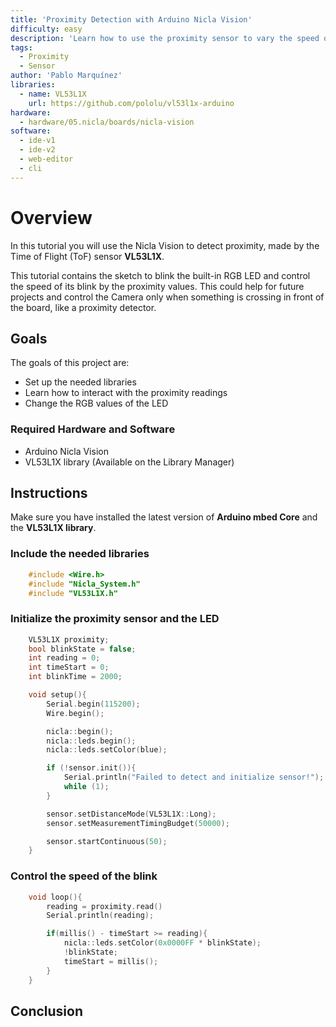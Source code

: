 ```yaml
---
title: 'Proximity Detection with Arduino Nicla Vision'
difficulty: easy
description: 'Learn how to use the proximity sensor to vary the speed of the LED's blink'
tags:
  - Proximity
  - Sensor
author: 'Pablo Marquínez'
libraries: 
  - name: VL53L1X
    url: https://github.com/pololu/vl53l1x-arduino
hardware:
  - hardware/05.nicla/boards/nicla-vision
software:
  - ide-v1
  - ide-v2
  - web-editor
  - cli
---
```


# Overview

In this tutorial you will use the Nicla Vision to detect proximity, made by the Time of Flight (ToF) sensor **VL53L1X**.

This tutorial contains the sketch to blink the built-in RGB LED and control the speed of its blink by the proximity values.
This could help for future projects and control the Camera only when something is crossing in front of the board, like a proximity detector.

## Goals
The goals of this project are:
 - Set up the needed libraries
 - Learn how to interact with the proximity readings
 - Change the RGB values of the LED


### Required Hardware and Software

* Arduino Nicla Vision
* VL53L1X library (Available on the Library Manager)

## Instructions

Make sure you have installed the latest version of **Arduino mbed Core** and the **VL53L1X library**.

### Include the needed libraries

```cpp
    #include <Wire.h>
    #include "Nicla_System.h"
    #include "VL53L1X.h"
```
### Initialize the proximity sensor and the LED

```cpp
    VL53L1X proximity;
    bool blinkState = false;
    int reading = 0;
    int timeStart = 0;
    int blinkTime = 2000;

    void setup(){
        Serial.begin(115200);
        Wire.begin();

        nicla::begin();
        nicla::leds.begin();
        nicla::leds.setColor(blue);

        if (!sensor.init()){
            Serial.println("Failed to detect and initialize sensor!");
            while (1);
        }

        sensor.setDistanceMode(VL53L1X::Long);
        sensor.setMeasurementTimingBudget(50000);

        sensor.startContinuous(50);
    }
```

### Control the speed of the blink

```cpp
    void loop(){
        reading = proximity.read()
        Serial.println(reading);

        if(millis() - timeStart >= reading){
            nicla::leds.setColor(0x0000FF * blinkState);
            !blinkState;
            timeStart = millis();
        }
    }
```

## Conclusion


